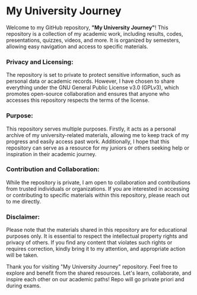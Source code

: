 
# My University Journey

Welcome to my GitHub repository, **"My University Journey"**! This repository is a collection of my academic work, including results, codes, presentations, quizzes, videos, and more. It is organized by semesters, allowing easy navigation and access to specific materials.

### **Privacy and Licensing:**
The repository is set to private to protect sensitive information, such as personal data or academic records. However, I have chosen to share everything under the GNU General Public License v3.0 (GPLv3), which promotes open-source collaboration and ensures that anyone who accesses this repository respects the terms of the license.

### **Purpose:**
This repository serves multiple purposes. Firstly, it acts as a personal archive of my university-related materials, allowing me to keep track of my progress and easily access past work. Additionally, I hope that this repository can serve as a resource for my juniors or others seeking help or inspiration in their academic journey.

### **Contribution and Collaboration:**
While the repository is private, I am open to collaboration and contributions from trusted individuals or organizations. If you are interested in accessing or contributing to specific materials within this repository, please reach out to me directly.

### **Disclaimer:**
Please note that the materials shared in this repository are for educational purposes only. It is essential to respect the intellectual property rights and privacy of others. If you find any content that violates such rights or requires correction, kindly bring it to my attention, and appropriate action will be taken.

Thank you for visiting "My University Journey" repository. Feel free to explore and benefit from the shared resources. Let's learn, collaborate, and inspire each other on our academic paths!
Repo will go private priori and during exams.

